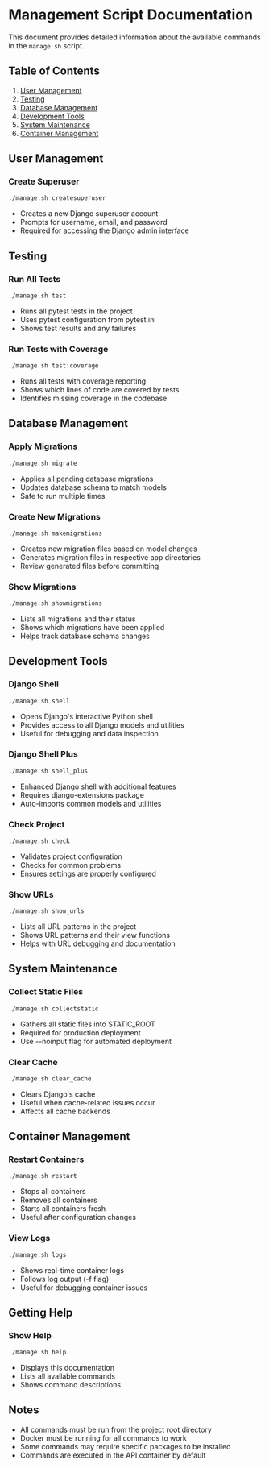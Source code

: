 # Management Script Documentation

This document provides detailed information about the available commands in the `manage.sh` script.

## Table of Contents
1. [User Management](#user-management)
2. [Testing](#testing)
3. [Database Management](#database-management)
4. [Development Tools](#development-tools)
5. [System Maintenance](#system-maintenance)
6. [Container Management](#container-management)

## User Management

### Create Superuser
```bash
./manage.sh createsuperuser
```
- Creates a new Django superuser account
- Prompts for username, email, and password
- Required for accessing the Django admin interface

## Testing

### Run All Tests
```bash
./manage.sh test
```
- Runs all pytest tests in the project
- Uses pytest configuration from pytest.ini
- Shows test results and any failures

### Run Tests with Coverage
```bash
./manage.sh test:coverage
```
- Runs all tests with coverage reporting
- Shows which lines of code are covered by tests
- Identifies missing coverage in the codebase

## Database Management

### Apply Migrations
```bash
./manage.sh migrate
```
- Applies all pending database migrations
- Updates database schema to match models
- Safe to run multiple times

### Create New Migrations
```bash
./manage.sh makemigrations
```
- Creates new migration files based on model changes
- Generates migration files in respective app directories
- Review generated files before committing

### Show Migrations
```bash
./manage.sh showmigrations
```
- Lists all migrations and their status
- Shows which migrations have been applied
- Helps track database schema changes

## Development Tools

### Django Shell
```bash
./manage.sh shell
```
- Opens Django's interactive Python shell
- Provides access to all Django models and utilities
- Useful for debugging and data inspection

### Django Shell Plus
```bash
./manage.sh shell_plus
```
- Enhanced Django shell with additional features
- Requires django-extensions package
- Auto-imports common models and utilities

### Check Project
```bash
./manage.sh check
```
- Validates project configuration
- Checks for common problems
- Ensures settings are properly configured

### Show URLs
```bash
./manage.sh show_urls
```
- Lists all URL patterns in the project
- Shows URL patterns and their view functions
- Helps with URL debugging and documentation

## System Maintenance

### Collect Static Files
```bash
./manage.sh collectstatic
```
- Gathers all static files into STATIC_ROOT
- Required for production deployment
- Use --noinput flag for automated deployment

### Clear Cache
```bash
./manage.sh clear_cache
```
- Clears Django's cache
- Useful when cache-related issues occur
- Affects all cache backends

## Container Management

### Restart Containers
```bash
./manage.sh restart
```
- Stops all containers
- Removes all containers
- Starts all containers fresh
- Useful after configuration changes

### View Logs
```bash
./manage.sh logs
```
- Shows real-time container logs
- Follows log output (-f flag)
- Useful for debugging container issues

## Getting Help

### Show Help
```bash
./manage.sh help
```
- Displays this documentation
- Lists all available commands
- Shows command descriptions

## Notes
- All commands must be run from the project root directory
- Docker must be running for all commands to work
- Some commands may require specific packages to be installed
- Commands are executed in the API container by default 